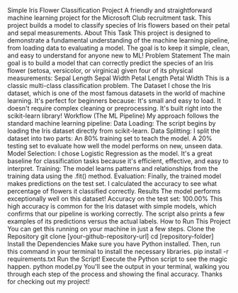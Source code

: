 Simple Iris Flower Classification Project
A friendly and straightforward machine learning project for the Microsoft Club recruitment task. This project builds a model to classify species of Iris flowers based on their petal and sepal measurements.
About This Task
This project is designed to demonstrate a fundamental understanding of the machine learning pipeline, from loading data to evaluating a model. The goal is to keep it simple, clean, and easy to understand for anyone new to ML!
Problem Statement
The main goal is to build a model that can correctly predict the species of an Iris flower (setosa, versicolor, or virginica) given four of its physical measurements:
Sepal Length
Sepal Width
Petal Length
Petal Width
This is a classic multi-class classification problem.
The Dataset
I chose the Iris dataset, which is one of the most famous datasets in the world of machine learning. It's perfect for beginners because:
It's small and easy to load.
It doesn't require complex cleaning or preprocessing.
It's built right into the scikit-learn library!
Workflow (The ML Pipeline)
My approach follows the standard machine learning pipeline:
Data Loading: The script begins by loading the Iris dataset directly from scikit-learn.
Data Splitting: I split the dataset into two parts:
An 80% training set to teach the model.
A 20% testing set to evaluate how well the model performs on new, unseen data.
Model Selection: I chose Logistic Regression as the model. It's a great baseline for classification tasks because it's efficient, effective, and easy to interpret.
Training: The model learns patterns and relationships from the training data using the .fit() method.
Evaluation: Finally, the trained model makes predictions on the test set. I calculated the accuracy to see what percentage of flowers it classified correctly.
Results
The model performs exceptionally well on this dataset!
Accuracy on the test set: 100.00%
This high accuracy is common for the Iris dataset with simple models, which confirms that our pipeline is working correctly. The script also prints a few examples of its predictions versus the actual labels.
How to Run This Project
You can get this running on your machine in just a few steps.
Clone the Repository
git clone [your-github-repository-url]
cd [repository-folder]
Install the Dependencies
Make sure you have Python installed. Then, run this command in your terminal to install the necessary libraries.
pip install -r requirements.txt
Run the Script!
Execute the Python script to see the magic happen.
python model.py
You'll see the output in your terminal, walking you through each step of the process and showing the final accuracy.
Thanks for checking out my project! 
